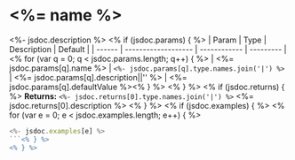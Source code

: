 <%= name %>
==

<%- jsdoc.description %>
<% if (jsdoc.params) { %>
| Param  | Type                | Description  | Default   |
| ------ | ------------------- | ------------ | --------- |<% for (var q = 0; q < jsdoc.params.length; q++) { %>
| <%= jsdoc.params[q].name %> | `<%- jsdoc.params[q].type.names.join('|') %>` | <%= jsdoc.params[q].description||'' %> | <%= jsdoc.params[q].defaultValue %><% } %>
<% } %>
<% if (jsdoc.returns) { %>
__Returns:__ `<%- jsdoc.returns[0].type.names.join('|') %>` <%= jsdoc.returns[0].description %>
<% } %>
<% if (jsdoc.examples) { %>
<% for (var e = 0; e < jsdoc.examples.length; e++) { %>
```js
<%- jsdoc.examples[e] %>
```<% } %>
<% } %>
